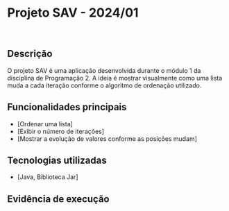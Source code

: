 # Projeto SAV - 2024/01
<br>

## Descrição
O projeto SAV é uma aplicação desenvolvida durante o módulo 1 da disciplina de Programação 2. A ideia é mostrar visualmente como uma lista muda a cada iteração conforme o algoritmo de ordenação  utilizado.

## Funcionalidades principais
- [Ordenar uma lista]
- [Exibir o número de iterações]
- [Mostrar a evolução de valores conforme as posições mudam]

## Tecnologias utilizadas
- [Java, Biblioteca Jar]

## Evidência de execução
